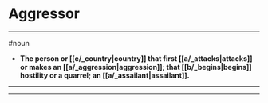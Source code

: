 # Aggressor
---
#noun
- **The person or [[c/_country|country]] that first [[a/_attacks|attacks]] or makes an [[a/_aggression|aggression]]; that [[b/_begins|begins]] hostility or a quarrel; an [[a/_assailant|assailant]].**
---
---
